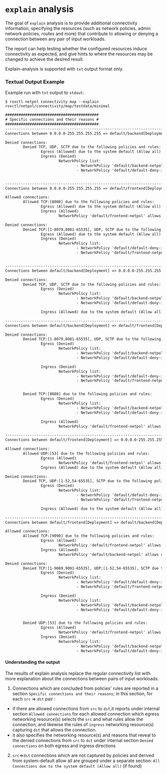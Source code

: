# `explain` analysis


The goal of `explain` analysis is to provide additional connectivity information, specifying the resources (such as network policies, admin network policies, routes and more) that contribute to allowing or denying a connection between any pair of input workloads.


The report can help testing whether the configured resources induce connectivity as expected, and give hints to where the resources may be changed to achieve the desired result.

Explain-analysis is supported with `txt` output format only.

### Textual Output Example

Example run with `txt` output to `stdout`:
```shell
$ roxctl netpol connectivity map --explain roxctl/netpol/connectivity/map/testdata/minimal
```
```txt
##########################################
# Specific connections and their reasons #
##########################################
----------------------------------------------------------------------------------------------------------------------------------------------------------------
Connections between 0.0.0.0-255.255.255.255 => default/backend[Deployment]:

Denied connections:
        Denied TCP, UDP, SCTP due to the following policies and rules:
                Egress (Allowed) due to the system default (Allow all)
                Ingress (Denied)
                        NetworkPolicy list:
                                - NetworkPolicy 'default/backend-netpol' selects default/backend[Deployment], but 0.0.0.0-255.255.255.255 is not allowed by any Ingress rule
                                - NetworkPolicy 'default/default-deny-in-namespace' selects default/backend[Deployment], but 0.0.0.0-255.255.255.255 is not allowed by any Ingress rule (no rules defined)


----------------------------------------------------------------------------------------------------------------------------------------------------------------
Connections between 0.0.0.0-255.255.255.255 => default/frontend[Deployment]:

Allowed connections:
        Allowed TCP:[8080] due to the following policies and rules:
                Egress (Allowed) due to the system default (Allow all)
                Ingress (Allowed)
                        NetworkPolicy 'default/frontend-netpol' allows connections by Ingress rule #1

Denied connections:
        Denied TCP:[1-8079,8081-65535], UDP, SCTP due to the following policies and rules:
                Egress (Allowed) due to the system default (Allow all)
                Ingress (Denied)
                        NetworkPolicy list:
                                - NetworkPolicy 'default/default-deny-in-namespace' selects default/frontend[Deployment], but 0.0.0.0-255.255.255.255 is not allowed by any Ingress rule (no rules defined)
                                - NetworkPolicy 'default/frontend-netpol' selects default/frontend[Deployment], and Ingress rule #1 selects 0.0.0.0-255.255.255.255, but the protocols and ports do not match


----------------------------------------------------------------------------------------------------------------------------------------------------------------
Connections between default/backend[Deployment] => 0.0.0.0-255.255.255.255:

Denied connections:
        Denied TCP, UDP, SCTP due to the following policies and rules:
                Egress (Denied)
                        NetworkPolicy list:
                                - NetworkPolicy 'default/backend-netpol' selects default/backend[Deployment], but 0.0.0.0-255.255.255.255 is not allowed by any Egress rule (no rules defined)
                                - NetworkPolicy 'default/default-deny-in-namespace' selects default/backend[Deployment], but 0.0.0.0-255.255.255.255 is not allowed by any Egress rule (no rules defined)

                Ingress (Allowed) due to the system default (Allow all)

----------------------------------------------------------------------------------------------------------------------------------------------------------------
Connections between default/backend[Deployment] => default/frontend[Deployment]:

Denied connections:
        Denied TCP:[1-8079,8081-65535], UDP, SCTP due to the following policies and rules:
                Egress (Denied)
                        NetworkPolicy list:
                                - NetworkPolicy 'default/backend-netpol' selects default/backend[Deployment], but default/frontend[Deployment] is not allowed by any Egress rule (no rules defined)
                                - NetworkPolicy 'default/default-deny-in-namespace' selects default/backend[Deployment], but default/frontend[Deployment] is not allowed by any Egress rule (no rules defined)

                Ingress (Denied)
                        NetworkPolicy list:
                                - NetworkPolicy 'default/default-deny-in-namespace' selects default/frontend[Deployment], but default/backend[Deployment] is not allowed by any Ingress rule (no rules defined)
                                - NetworkPolicy 'default/frontend-netpol' selects default/frontend[Deployment], and Ingress rule #1 selects default/backend[Deployment], but the protocols and ports do not match


        Denied TCP:[8080] due to the following policies and rules:
                Egress (Denied)
                        NetworkPolicy list:
                                - NetworkPolicy 'default/backend-netpol' selects default/backend[Deployment], but default/frontend[Deployment] is not allowed by any Egress rule (no rules defined)
                                - NetworkPolicy 'default/default-deny-in-namespace' selects default/backend[Deployment], but default/frontend[Deployment] is not allowed by any Egress rule (no rules defined)

                Ingress (Allowed)
                        NetworkPolicy 'default/frontend-netpol' allows connections by Ingress rule #1

----------------------------------------------------------------------------------------------------------------------------------------------------------------
Connections between default/frontend[Deployment] => 0.0.0.0-255.255.255.255:

Allowed connections:
        Allowed UDP:[53] due to the following policies and rules:
                Egress (Allowed)
                        NetworkPolicy 'default/frontend-netpol' allows connections by Egress rule #2
                Ingress (Allowed) due to the system default (Allow all)

Denied connections:
        Denied TCP, UDP:[1-52,54-65535], SCTP due to the following policies and rules:
                Egress (Denied)
                        NetworkPolicy list:
                                - NetworkPolicy 'default/default-deny-in-namespace' selects default/frontend[Deployment], but 0.0.0.0-255.255.255.255 is not allowed by any Egress rule (no rules defined)
                                - NetworkPolicy 'default/frontend-netpol' selects default/frontend[Deployment], and Egress rule #2 selects 0.0.0.0-255.255.255.255, but the protocols and ports do not match

                Ingress (Allowed) due to the system default (Allow all)

----------------------------------------------------------------------------------------------------------------------------------------------------------------
Connections between default/frontend[Deployment] => default/backend[Deployment]:

Allowed connections:
        Allowed TCP:[9090] due to the following policies and rules:
                Egress (Allowed)
                        NetworkPolicy 'default/frontend-netpol' allows connections by Egress rule #1
                Ingress (Allowed)
                        NetworkPolicy 'default/backend-netpol' allows connections by Ingress rule #1

Denied connections:
        Denied TCP:[1-9089,9091-65535], UDP:[1-52,54-65535], SCTP due to the following policies and rules:
                Egress (Denied)
                        NetworkPolicy list:
                                - NetworkPolicy 'default/default-deny-in-namespace' selects default/frontend[Deployment], but default/backend[Deployment] is not allowed by any Egress rule (no rules defined)
                                - NetworkPolicy 'default/frontend-netpol' selects default/frontend[Deployment], and Egress rule #1 selects default/backend[Deployment], but the protocols and ports do not match

                Ingress (Denied)
                        NetworkPolicy list:
                                - NetworkPolicy 'default/backend-netpol' selects default/backend[Deployment], and Ingress rule #1 selects default/frontend[Deployment], but the protocols and ports do not match
                                - NetworkPolicy 'default/default-deny-in-namespace' selects default/backend[Deployment], but default/frontend[Deployment] is not allowed by any Ingress rule (no rules defined)


        Denied UDP:[53] due to the following policies and rules:
                Egress (Allowed)
                        NetworkPolicy 'default/frontend-netpol' allows connections by Egress rule #2
                Ingress (Denied)
                        NetworkPolicy list:
                                - NetworkPolicy 'default/backend-netpol' selects default/backend[Deployment], and Ingress rule #1 selects default/frontend[Deployment], but the protocols and ports do not match
                                - NetworkPolicy 'default/default-deny-in-namespace' selects default/backend[Deployment], but default/frontend[Deployment] is not allowed by any Ingress rule (no rules defined)
```

#### Understanding the output

The results of explain analysis replace the regular connectivity list with more explanation about the connections between pairs of input workloads.
1. Connections which are concluded from policies' rules are reported in a section `Specific connections and their reasons`;
in this section, for each `src` => `dst` pair :
- if there are allowed connections from `src` to `dst`,it reports under internal section `Allowed connections`
for each allowed connection which egress networking resource(s) selects the `src` and what rules allow the connection; and likewise the rules of `ingress` networking resource(s) capturing `dst` that allows the connection.
- it also specifies the networking resource(s) and reasons that reveal to the denied connections from `src` to `dst` under internal section `Denied connections` on both egress and ingress directions

2. `src`=>`dst` connections which are not captured by policies and derived from system-default allow all are grouped under a separate section: `All Connections due to the system default (Allow all)` (if found)
